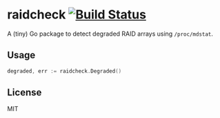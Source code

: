 raidcheck [![Build Status](https://drone.io/github.com/PreetamJinka/raidcheck/status.png)](https://drone.io/github.com/PreetamJinka/raidcheck/latest)
===
A (tiny) Go package to detect degraded RAID arrays using `/proc/mdstat`.

Usage
---
```go
degraded, err := raidcheck.Degraded()
```

License
---
MIT
